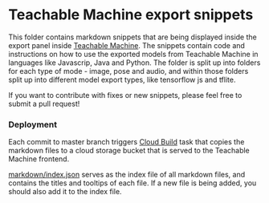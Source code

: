 # Teachable Machine export snippets

This folder contains markdown snippets that are being displayed inside the export panel inside [Teachable Machine](https://teachablemachine.withgoogle.com/). The snippets contain code and instructions on how to use the exported models from Teachable Machine in languages like Javascrip, Java and Python. The folder is split up into folders for each type of mode - image, pose and audio, and within those folders split up into different model export types, like tensorflow js and tflite. 

If you want to contribute with fixes or new snippets, please feel free to submit a pull request! 

### Deployment
Each commit to master branch triggers [Cloud Build](https://pantheon.corp.google.com/cloud-build/dashboard?project=gweb-teachable-ai) task that copies the markdown files to a cloud storage bucket that is served to the Teachable Machine frontend.

[markdown/index.json](markdown/index.json) serves as the index file of all markdown files, and contains the titles and tooltips of each file. If a new file is being added, you should also add it to the index file. 

